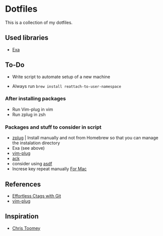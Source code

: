 # Dotfiles
This is a collection of my dotfiles.

## Used libraries
* [Exa](https://github.com/ogham/exa)

## To-Do
* Write script to automate setup of a new machine

* Always run `brew install reattach-to-user-namespace`

### After installing packages
* Run Vim-plug in vim
* Run zplug in zsh

### Packages and stuff to consider in script
* [zplug](https://github.com/zplug/zplug) | Install manually and not from Homebrew so that you can manage the instalation
  directory
* Exa (see above)
* [vim-plug](https://github.com/junegunn/vim-plug)
* [ack](https://beyondgrep.com/install/)
* consider using [asdf](https://github.com/asdf-vm/asdf)
* Increse key repeat manually [For Mac](https://ksearch.wordpress.com/2017/06/20/increase-the-key-repeat-rate-in-os-x-sierra/)

## References
* [Effortless Ctags with Git](http://tbaggery.com/2011/08/08/effortless-ctags-with-git.html)
* [vim-plug](https://github.com/junegunn/vim-plug)

## Inspiration
* [Chris Toomey](https://github.com/christoomey/dotfiles)
